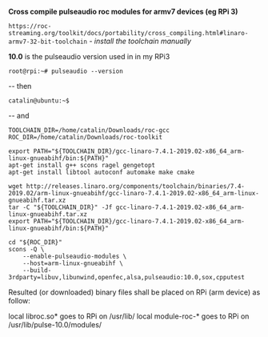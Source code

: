 **Cross compile pulseaudio roc modules for armv7 devices (eg RPi 3)**


`https://roc-streaming.org/toolkit/docs/portability/cross_compiling.html#linaro-armv7-32-bit-toolchain`  *- install the toolchain manually*

**10.0** is the pulseaudio version used in in my RPi3

    root@rpi:~# pulseaudio --version
-- then

    catalin@ubuntu:~$
-- and
    
    TOOLCHAIN_DIR=/home/catalin/Downloads/roc-gcc
    ROC_DIR=/home/catalin/Downloads/roc-toolkit
    
    export PATH="${TOOLCHAIN_DIR}/gcc-linaro-7.4.1-2019.02-x86_64_arm-linux-gnueabihf/bin:${PATH}"
    apt-get install g++ scons ragel gengetopt
    apt-get install libtool autoconf automake make cmake
    
    wget http://releases.linaro.org/components/toolchain/binaries/7.4-2019.02/arm-linux-gnueabihf/gcc-linaro-7.4.1-2019.02-x86_64_arm-linux-gnueabihf.tar.xz
    tar -C "${TOOLCHAIN_DIR}" -Jf gcc-linaro-7.4.1-2019.02-x86_64_arm-linux-gnueabihf.tar.xz
    export PATH="${TOOLCHAIN_DIR}/gcc-linaro-7.4.1-2019.02-x86_64_arm-linux-gnueabihf/bin:${PATH}"
    
    cd "${ROC_DIR}"
    scons -Q \
    	--enable-pulseaudio-modules \
    	--host=arm-linux-gnueabihf \
    	--build-3rdparty=libuv,libunwind,openfec,alsa,pulseaudio:10.0,sox,cpputest


Resulted (or downloaded) binary files shall be placed on RPi (arm device) as follow:

local libroc.so* goes to RPi on /usr/lib/
local module-roc-* goes to RPi on /usr/lib/pulse-10.0/modules/


